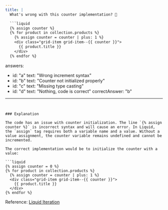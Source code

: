 ```yaml
---
title: |
  What's wrong with this counter implementation? 🔢

  ```liquid
  {% assign counter %}
  {% for product in collection.products %}
    {% assign counter = counter | plus: 1 %}
    <div class="grid-item grid-item--{{ counter }}">
      {{ product.title }}
    </div>
  {% endfor %}
  ```
answers:
  - id: "a"
    text: "Wrong increment syntax"
  - id: "b"
    text: "Counter not initialized properly"
  - id: "c"
    text: "Missing type casting"
  - id: "d"
    text: "Nothing, code is correct"
correctAnswer: "b"
---
```


### Explanation

The code has an issue with counter initialization. The line `{% assign counter %}` is incorrect syntax and will cause an error. In Liquid, the `assign` tag requires both a variable name and a value. Without a value assignment, the counter variable remains undefined and cannot be incremented.

The correct implementation would be to initialize the counter with a value:

```liquid
{% assign counter = 0 %}
{% for product in collection.products %}
  {% assign counter = counter | plus: 1 %}
  <div class="grid-item grid-item--{{ counter }}">
    {{ product.title }}
  </div>
{% endfor %}
```

Reference: [Liquid Iteration](https://shopify.dev/api/liquid/tags/iteration) 